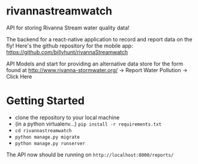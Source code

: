 # rivannastreamwatch
API for storing Rivanna Stream water quality data!

The backend for a react-native application to record and report data on the fly!
Here's the github repository for the mobile app: https://github.com/billyhunt/rivannaStreamwatch

API Models and start for providing an alternative data store for the form found at http://www.rivanna-stormwater.org/ -> Report Water Pollution -> Click Here

# Getting Started

- clone the repository to your local machine
- (in a python virtualenv...) `pip install -r requirements.txt`
- `cd rivannastreamwatch`
- `python manage.py migrate`
- `python manage.py runserver`

The API now should be running on `http://localhost:8000/reports/`
